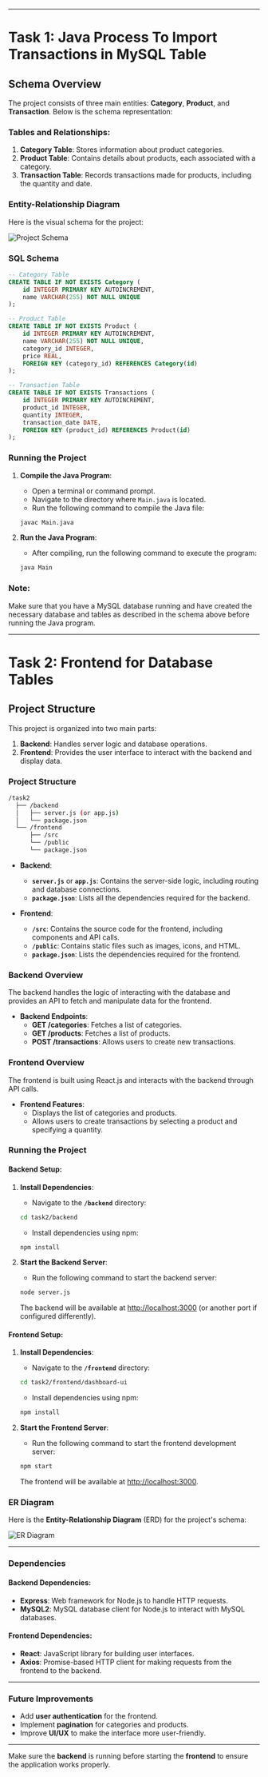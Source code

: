 
---

# Task 1: Java Process To Import Transactions in MySQL Table

## Schema Overview

The project consists of three main entities: **Category**, **Product**, and **Transaction**. Below is the schema representation:

### Tables and Relationships:

1. **Category Table**: Stores information about product categories.
2. **Product Table**: Contains details about products, each associated with a category.
3. **Transaction Table**: Records transactions made for products, including the quantity and date.

### Entity-Relationship Diagram

Here is the visual schema for the project:

![Project Schema](./img.png)

### SQL Schema

```sql
-- Category Table
CREATE TABLE IF NOT EXISTS Category (
    id INTEGER PRIMARY KEY AUTOINCREMENT,
    name VARCHAR(255) NOT NULL UNIQUE
);

-- Product Table
CREATE TABLE IF NOT EXISTS Product (
    id INTEGER PRIMARY KEY AUTOINCREMENT,
    name VARCHAR(255) NOT NULL UNIQUE,
    category_id INTEGER,
    price REAL,
    FOREIGN KEY (category_id) REFERENCES Category(id)
);

-- Transaction Table
CREATE TABLE IF NOT EXISTS Transactions (
    id INTEGER PRIMARY KEY AUTOINCREMENT,
    product_id INTEGER,
    quantity INTEGER,
    transaction_date DATE,
    FOREIGN KEY (product_id) REFERENCES Product(id)
);
```

### Running the Project

1. **Compile the Java Program**:
    - Open a terminal or command prompt.
    - Navigate to the directory where `Main.java` is located.
    - Run the following command to compile the Java file:
   ```bash
   javac Main.java
   ```

2. **Run the Java Program**:
    - After compiling, run the following command to execute the program:
   ```bash
   java Main
   ```

### Note:
Make sure that you have a MySQL database running and have created the necessary database and tables as described in the schema above before running the Java program.

---

# Task 2: Frontend for Database Tables

## Project Structure

This project is organized into two main parts:

1. **Backend**: Handles server logic and database operations.
2. **Frontend**: Provides the user interface to interact with the backend and display data.

### Project Structure

```bash
/task2
  ├── /backend
  │   ├── server.js (or app.js)
  │   └── package.json
  └── /frontend
      ├── /src
      └── /public
      └── package.json
```

- **Backend**:
    - **`server.js`** or **`app.js`**: Contains the server-side logic, including routing and database connections.
    - **`package.json`**: Lists all the dependencies required for the backend.

- **Frontend**:
    - **`/src`**: Contains the source code for the frontend, including components and API calls.
    - **`/public`**: Contains static files such as images, icons, and HTML.
    - **`package.json`**: Lists the dependencies required for the frontend.

### Backend Overview

The backend handles the logic of interacting with the database and provides an API to fetch and manipulate data for the frontend.

- **Backend Endpoints**:
    - **GET /categories**: Fetches a list of categories.
    - **GET /products**: Fetches a list of products.
    - **POST /transactions**: Allows users to create new transactions.

### Frontend Overview

The frontend is built using React.js and interacts with the backend through API calls.

- **Frontend Features**:
    - Displays the list of categories and products.
    - Allows users to create transactions by selecting a product and specifying a quantity.

### Running the Project

#### Backend Setup:

1. **Install Dependencies**:
    - Navigate to the **`/backend`** directory:
   ```bash
   cd task2/backend
   ```
    - Install dependencies using npm:
   ```bash
   npm install
   ```

2. **Start the Backend Server**:
    - Run the following command to start the backend server:
   ```bash
   node server.js
   ```

   The backend will be available at [http://localhost:3000](http://localhost:5000) (or another port if configured differently).

#### Frontend Setup:

1. **Install Dependencies**:
    - Navigate to the **`/frontend`** directory:
   ```bash
   cd task2/frontend/dashboard-ui
   
   ```
    - Install dependencies using npm:
   ```bash
   npm install
   ```

2. **Start the Frontend Server**:
    - Run the following command to start the frontend development server:
   ```bash
   npm start
   ```

   The frontend will be available at [http://localhost:3000](http://localhost:3000).

### ER Diagram

Here is the **Entity-Relationship Diagram** (ERD) for the project's schema:

![ER Diagram](./img_1.png)

---

### Dependencies

#### Backend Dependencies:
- **Express**: Web framework for Node.js to handle HTTP requests.
- **MySQL2**: MySQL database client for Node.js to interact with MySQL databases.

#### Frontend Dependencies:
- **React**: JavaScript library for building user interfaces.
- **Axios**: Promise-based HTTP client for making requests from the frontend to the backend.

---

### Future Improvements

- Add **user authentication** for the frontend.
- Implement **pagination** for categories and products.
- Improve **UI/UX** to make the interface more user-friendly.

---

Make sure the **backend** is running before starting the **frontend** to ensure the application works properly.